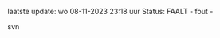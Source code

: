 laatste update: 
wo 08-11-2023 23:18   uur 
Status: FAALT - fout - 
<div class="service R">svn</div>